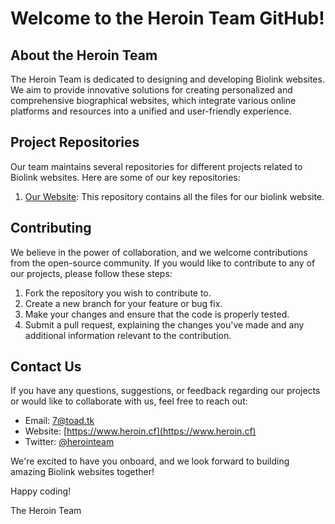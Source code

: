 # Welcome to the Heroin Team GitHub!

## About the Heroin Team
The Heroin Team is dedicated to designing and developing Biolink websites. We aim to provide innovative solutions for creating personalized and comprehensive biographical websites, which integrate various online platforms and resources into a unified and user-friendly experience.

## Project Repositories
Our team maintains several repositories for different projects related to Biolink websites. Here are some of our key repositories:

1. [Our Website](https://github.com/vqvv/heroin.cf):
   This repository contains all the files for our biolink website.

## Contributing
We believe in the power of collaboration, and we welcome contributions from the open-source community. If you would like to contribute to any of our projects, please follow these steps:

1. Fork the repository you wish to contribute to.
2. Create a new branch for your feature or bug fix.
3. Make your changes and ensure that the code is properly tested.
4. Submit a pull request, explaining the changes you've made and any additional information relevant to the contribution.

## Contact Us
If you have any questions, suggestions, or feedback regarding our projects or would like to collaborate with us, feel free to reach out:

- Email: [7@toad.tk](mailto:7@toad.tk)
- Website: [https://www.heroin.cf](https://www.heroin.cf)
- Twitter: [@herointeam](https://twitter.com/herointeam)

We're excited to have you onboard, and we look forward to building amazing Biolink websites together!

Happy coding!

The Heroin Team
